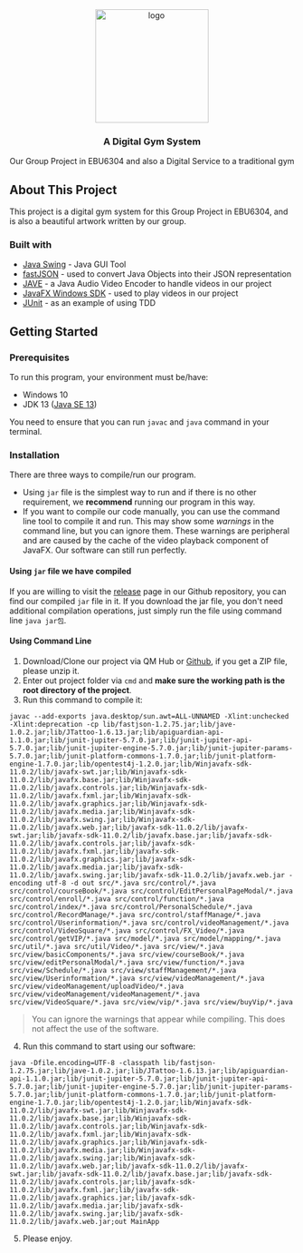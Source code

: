 <div align=center>
	<img src="https://user-images.githubusercontent.com/45324248/120102105-10fc2e80-c17c-11eb-98d7-1e75c2909bd2.jpg" width="200" height="200" alt="logo"></image>
	</br>
	<h3>A Digital Gym System</h3>
	<text>Our Group Project in EBU6304 and also a Digital Service to a traditional gym</text>
</div>
	
## About This Project

This project is a digital gym system for this Group Project in EBU6304, and is also a beautiful artwork written by our group.

### Built with

- [Java Swing](https://docs.oracle.com/javase/tutorial/uiswing/) - Java GUI Tool
- [fastJSON](https://github.com/alibaba/fastjson) - used to convert Java Objects into their JSON representation
- [JAVE](http://www.sauronsoftware.it/projects/jave/) - a Java Audio Video Encoder to handle videos in our project
- [JavaFX Windows SDK](https://gluonhq.com/products/javafx/) - used to play videos in our project
- [JUnit](https://junit.org/junit5/) - as an example of using TDD


## Getting Started

### Prerequisites

To run this program, your environment must be/have:
- Windows 10
- JDK 13 ([Java SE 13](https://jdk.java.net/java-se-ri/13))

You need to ensure that you can run `javac` and `java` command in your terminal.

### Installation

There are three ways to compile/run our program.
- Using `jar` file is the simplest way to run and if there is no other requirement, we **recommend** running our program in this way.
- If you want to compile our code manually, you can use the command line tool to compile it and run. This may show some _warnings_ in the command line, but you can ignore them. These warnings are peripheral and are caused by the cache of the video playback component of JavaFX. Our software can still run perfectly. 

#### Using `jar` file we have compiled

If you are willing to visit the [release](https://github.com/kongyijia/DesignAndBuild/releases/) page in our Github repository, you can find our compiled `jar` file in it. If you download the jar file, you don't need additional compilation operations, just simply run the file using command line `java jar包`. 

#### Using Command Line

1. Download/Clone our project via QM Hub or [Github](https://github.com/kongyijia/DesignAndBuild/), if you get a ZIP file, please unzip it.
2. Enter out project folder via `cmd` and **make sure the working path is the root directory of the project**.
3. Run this command to compile it:
```
javac --add-exports java.desktop/sun.awt=ALL-UNNAMED -Xlint:unchecked -Xlint:deprecation -cp lib/fastjson-1.2.75.jar;lib/jave-1.0.2.jar;lib/JTattoo-1.6.13.jar;lib/apiguardian-api-1.1.0.jar;lib/junit-jupiter-5.7.0.jar;lib/junit-jupiter-api-5.7.0.jar;lib/junit-jupiter-engine-5.7.0.jar;lib/junit-jupiter-params-5.7.0.jar;lib/junit-platform-commons-1.7.0.jar;lib/junit-platform-engine-1.7.0.jar;lib/opentest4j-1.2.0.jar;lib/Winjavafx-sdk-11.0.2/lib/javafx-swt.jar;lib/Winjavafx-sdk-11.0.2/lib/javafx.base.jar;lib/Winjavafx-sdk-11.0.2/lib/javafx.controls.jar;lib/Winjavafx-sdk-11.0.2/lib/javafx.fxml.jar;lib/Winjavafx-sdk-11.0.2/lib/javafx.graphics.jar;lib/Winjavafx-sdk-11.0.2/lib/javafx.media.jar;lib/Winjavafx-sdk-11.0.2/lib/javafx.swing.jar;lib/Winjavafx-sdk-11.0.2/lib/javafx.web.jar;lib/javafx-sdk-11.0.2/lib/javafx-swt.jar;lib/javafx-sdk-11.0.2/lib/javafx.base.jar;lib/javafx-sdk-11.0.2/lib/javafx.controls.jar;lib/javafx-sdk-11.0.2/lib/javafx.fxml.jar;lib/javafx-sdk-11.0.2/lib/javafx.graphics.jar;lib/javafx-sdk-11.0.2/lib/javafx.media.jar;lib/javafx-sdk-11.0.2/lib/javafx.swing.jar;lib/javafx-sdk-11.0.2/lib/javafx.web.jar -encoding utf-8 -d out src/*.java src/control/*.java src/control/courseBook/*.java src/control/EditPersonalPageModal/*.java src/control/enroll/*.java src/control/function/*.java src/control/index/*.java src/control/PersonalSchedule/*.java src/control/RecordManage/*.java src/control/staffManage/*.java src/control/Userinformation/*.java src/control/videoManagement/*.java src/control/VideoSquare/*.java src/control/FX_Video/*.java src/control/getVIP/*.java src/model/*.java src/model/mapping/*.java src/util/*.java src/util/Video/*.java src/view/*.java src/view/basicComponents/*.java src/view/courseBook/*.java src/view/editPersonalModal/*.java src/view/function/*.java src/view/Schedule/*.java src/view/staffManagement/*.java src/view/Userinformation/*.java src/view/videoManagement/*.java src/view/videoManagement/uploadVideo/*.java src/view/videoManagement/videoManagement/*.java src/view/VideoSquare/*.java src/view/vip/*.java src/view/buyVip/*.java
```
> You can ignore the warnings that appear while compiling. This does not affect the use of the software.
4. Run this command to start using our software:
```
java -Dfile.encoding=UTF-8 -classpath lib/fastjson-1.2.75.jar;lib/jave-1.0.2.jar;lib/JTattoo-1.6.13.jar;lib/apiguardian-api-1.1.0.jar;lib/junit-jupiter-5.7.0.jar;lib/junit-jupiter-api-5.7.0.jar;lib/junit-jupiter-engine-5.7.0.jar;lib/junit-jupiter-params-5.7.0.jar;lib/junit-platform-commons-1.7.0.jar;lib/junit-platform-engine-1.7.0.jar;lib/opentest4j-1.2.0.jar;lib/Winjavafx-sdk-11.0.2/lib/javafx-swt.jar;lib/Winjavafx-sdk-11.0.2/lib/javafx.base.jar;lib/Winjavafx-sdk-11.0.2/lib/javafx.controls.jar;lib/Winjavafx-sdk-11.0.2/lib/javafx.fxml.jar;lib/Winjavafx-sdk-11.0.2/lib/javafx.graphics.jar;lib/Winjavafx-sdk-11.0.2/lib/javafx.media.jar;lib/Winjavafx-sdk-11.0.2/lib/javafx.swing.jar;lib/Winjavafx-sdk-11.0.2/lib/javafx.web.jar;lib/javafx-sdk-11.0.2/lib/javafx-swt.jar;lib/javafx-sdk-11.0.2/lib/javafx.base.jar;lib/javafx-sdk-11.0.2/lib/javafx.controls.jar;lib/javafx-sdk-11.0.2/lib/javafx.fxml.jar;lib/javafx-sdk-11.0.2/lib/javafx.graphics.jar;lib/javafx-sdk-11.0.2/lib/javafx.media.jar;lib/javafx-sdk-11.0.2/lib/javafx.swing.jar;lib/javafx-sdk-11.0.2/lib/javafx.web.jar;out MainApp
```
5. Please enjoy.

